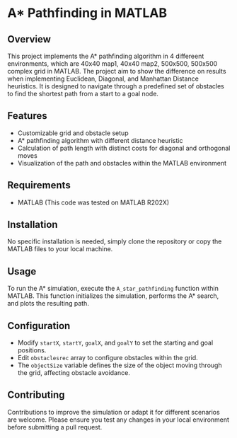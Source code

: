 # A* Pathfinding in MATLAB

## Overview
This project implements the A* pathfinding algorithm in 4 differeent environments, which are 40x40 map1, 40x40 map2, 500x500, 500x500 complex grid in MATLAB. The project aim to show the difference on results when implementing Euclidean, Diagonal, and Manhattan Distance heuristics. It is designed to navigate through a predefined set of obstacles to find the shortest path from a start to a goal node. 

## Features
- Customizable grid and obstacle setup
- A* pathfinding algorithm with different distance heuristic
- Calculation of path length with distinct costs for diagonal and orthogonal moves
- Visualization of the path and obstacles within the MATLAB environment

## Requirements
- MATLAB (This code was tested on MATLAB R202X)

## Installation
No specific installation is needed, simply clone the repository or copy the MATLAB files to your local machine.

## Usage
To run the A* simulation, execute the `A_star_pathfinding` function within MATLAB. This function initializes the simulation, performs the A* search, and plots the resulting path.

## Configuration
- Modify `startX`, `startY`, `goalX`, and `goalY` to set the starting and goal positions.
- Edit `obstaclesrec` array to configure obstacles within the grid.
- The `objectSize` variable defines the size of the object moving through the grid, affecting obstacle avoidance.

## Contributing
Contributions to improve the simulation or adapt it for different scenarios are welcome. Please ensure you test any changes in your local environment before submitting a pull request.
